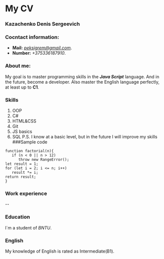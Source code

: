 # My CV
### Kazachenko Denis Sergeevich
### Cocntact information:
   - **Mail:** *peksigrem@gmail.com*.
   - **Number:** *+375336187910*.
### About me:
My goal is to master programming skills in the ***Java Script*** language. And in the future, become a developer. Also master the English language perfectly, at least up to **C1**.
### Skills
1. OOP
2. C#
3. HTML&CSS
4. Git
5. JS basics
6. SQL
 P.S. I know at a basic level, but in the future I will improve my skills
###Sample code
```
function factorial(n){
   if (n < 0 || n > 12)
      throw new RangeError();
let result = 1;
for (let i = 2; i <= n; i++)
   result *= i;
return result;
}
```
### Work experience
--
### Education
I`m a student of *BNTU*.
### English
My knowledge of English is rated as Intermediate(B1).

